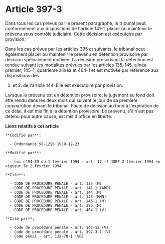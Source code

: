 # Article 397-3

Dans tous les cas prévus par le présent paragraphe, le tribunal peut, conformément aux dispositions de l'article 141-1,
placer ou maintenir le prévenu sous contrôle judiciaire. Cette décision est exécutoire par provision.

Dans les cas prévus par les articles 395 et suivants, le tribunal peut également placer ou maintenir le prévenu en détention
provisoire par décision spécialement motivée. La décision prescrivant la détention est rendue suivant les modalités prévues
par les articles 135, 145, alinéa premier, 145-1, quatrième alinéa et 464-1 et est motivée par référence aux dispositions des
1. et 2. de l'article 144. Elle est exécutoire par provision.

Lorsque le prévenu est en détention provisoire, le jugement au fond doit être rendu dans les deux mois qui suivent le jour de
sa première comparution devant le tribunal. Faute de décision au fond à l'expiration de ce délai, il est mis fin à la
détention provisoire. Le prévenu, s'il n'est pas détenu pour autre cause, est mis d'office en liberté.

**Liens relatifs à cet article**

	**Codifié par**:

	  - Ordonnance 58-1296 1958-12-23

	**Modifié par**:

	  - Loi n°94-89 du 1 février 1994 - art. 17 () JORF 2 février 1994 en vigueur le 2 février 1994

	**Cite**:

	  - CODE DE PROCEDURE PENALE - art. 135 (M)
	  - CODE DE PROCEDURE PENALE - art. 141-1 (AbD)
	  - CODE DE PROCEDURE PENALE - art. 144 (M)
	  - CODE DE PROCEDURE PENALE - art. 145 (MMN)
	  - CODE DE PROCEDURE PENALE - art. 145-1 (M)
	  - CODE DE PROCEDURE PENALE - art. 395 (M)
	  - CODE DE PROCEDURE PENALE - art. 464-1 (V)

	**Cité par**:

	  - Code de procédure pénale - art. 142-12 (V)
	  - Code de procédure pénale - art. 397-3-1 (V)
	  - Code pénal - art. 132-70-1 (VD)
